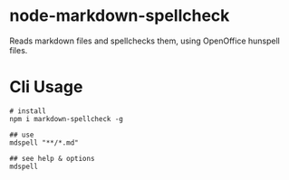 node-markdown-spellcheck
========================

Reads markdown files and spellchecks them, using OpenOffice hunspell files.

Cli Usage
=========

```
# install
npm i markdown-spellcheck -g

## use
mdspell "**/*.md"

## see help & options
mdspell
```
